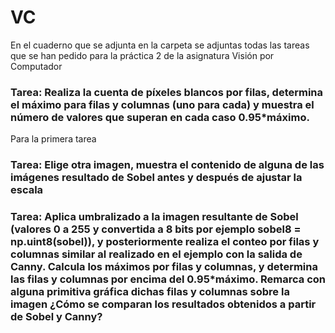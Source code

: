 # VC
En el cuaderno que se adjunta en la carpeta se adjuntas todas las tareas que se han pedido para la práctica 2 de la asignatura Visión por Computador

### Tarea: Realiza la cuenta de píxeles blancos por filas, determina el máximo para filas y columnas (uno para cada) y muestra el número de valores que superan en cada caso 0.95*máximo.
Para la primera tarea

### Tarea: Elige otra imagen, muestra el contenido de alguna de las imágenes resultado de Sobel antes y después de ajustar la escala

### Tarea: Aplica umbralizado a la imagen resultante de Sobel (valores 0 a 255 y convertida a 8 bits por ejemplo sobel8 = np.uint8(sobel)), y posteriormente realiza el conteo por filas y columnas similar al realizado en el ejemplo con la salida de Canny. Calcula los máximos por filas y columnas, y determina las filas y columnas por encima del 0.95*máximo. Remarca con alguna primitiva gráfica dichas filas y columnas sobre la imagen ¿Cómo se comparan los resultados obtenidos a partir de Sobel y Canny?

